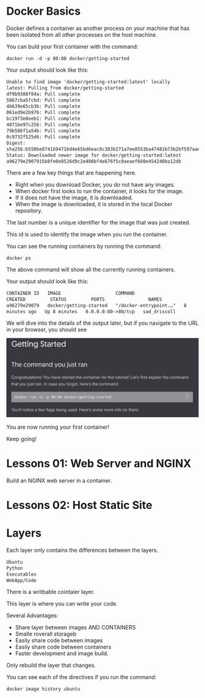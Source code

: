 # Docker Basics

Docker defines a container as another process on your machine that has been isolated from all other processes on the host machine.

You can buld your first container with the command:

```console
docker run -d -p 80:80 docker/getting-started
```

Your output should look like this:

```console
Unable to find image 'docker/getting-started:latest' locally
latest: Pulling from docker/getting-started
df9b9388f04a: Pull complete 
5867cba5fcbd: Pull complete 
4b639e65cb3b: Pull complete 
061ed9e2b976: Pull complete 
bc19f3e8eeb1: Pull complete 
4071be97c256: Pull complete 
79b586f1a54b: Pull complete 
0c9732f525d6: Pull complete 
Digest: sha256:b558be874169471bd4e65bd6eac8c303b271a7ee8553ba47481b73b2bf597aae
Status: Downloaded newer image for docker/getting-started:latest
a96279e2907915b8fe0e8526d9c2e486bf4e676f5c0aeaef660e454240ba12db
```

There are a few key things that are happening here.
- Right when you download Docker, you do not have any images.
- When docker first looks to run the container, it looks for the image.
- If it does not have the image, it is downloaded.
- When the image is downloaded, it is stored in the local Docker repository.

The last number is a unique identifier for the image that was just created.

This id is used to identify the image when you run the container.

You can see the running containers by running the command:

```console
docker ps
```

The above command will show all the currently running containers.

Your output should look like this:

```console
CONTAINER ID   IMAGE                    COMMAND                  CREATED         STATUS         PORTS                NAMES
a96279e29079   docker/getting-started   "/docker-entrypoint.…"   8 minutes ago   Up 8 minutes   0.0.0.0:80->80/tcp   sad_driscoll
```

We will dive into the details of the output later, but if you navigate to the URL in your browser, you should see 

![Getting Started](./images/docker_getting_started.png)

You are now running your first container!

Keep going!

# Lessons 01: Web Server and NGINX

Build an NGINX web server in a container.

# Lessons 02: Host Static Site



# Layers 

Each layer only contains the differences between the layers.

```console
Ubuntu
Python
Executables
WebApp/Code
```


There is a writbable cointaier layer.

This layer is where you can write your code.

Several Advantages:
- Share layer between images AND CONTAINERS
- Smalle roverall storageb
- Easily share code between images
- Easily share code between containers
- Faster development and image build.


Only rebuild the layer that changes.

You can see each of the directives if you run the command:

```console
docker image history ubuntu
```
```